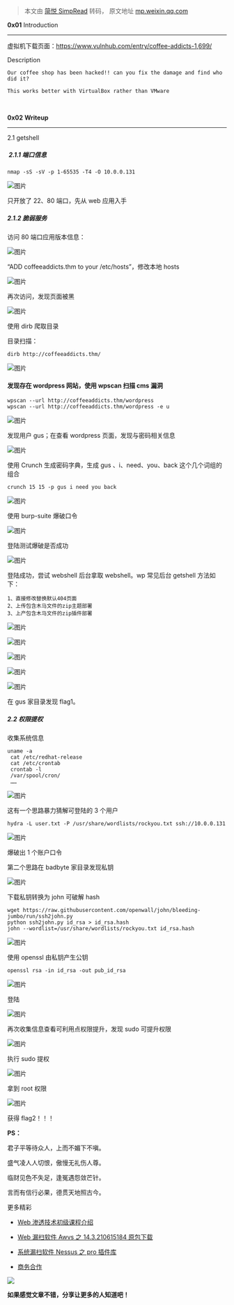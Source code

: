 > 本文由 [简悦 SimpRead](http://ksria.com/simpread/) 转码， 原文地址 [mp.weixin.qq.com](https://mp.weixin.qq.com/s/lQVX7_Tsw7crERmzTiH0yg)

**0x01** Introduction  

* * *

虚拟机下载页面：https://www.vulnhub.com/entry/coffee-addicts-1,699/  

Description

```
Our coffee shop has been hacked!! can you fix the damage and find who did it?

This works better with VirtualBox rather than VMware
```

‍

**0x02** **Writeup**  

* * *

2.1 getshell

#####  2.1.1 端口信息

```
nmap -sS -sV -p 1-65535 -T4 -O 10.0.0.131
```

![图片](https://mmbiz.qpic.cn/mmbiz_png/zSNEpUdpZQSxuGQc3gghw9wMLdPCJ65rOaEJNI2jHrMmWcAic3qqiaeuRsf3RsLmtcJLNAcvwibfmwibtKvD7wKMQg/640?wx_fmt=png)

只开放了 22、80 端口，先从 web 应用入手

##### 2.1.2 脆弱服务

访问 80 端口应用版本信息：

![图片](https://mmbiz.qpic.cn/mmbiz_png/zSNEpUdpZQSxuGQc3gghw9wMLdPCJ65rJ9WIMicu0xrOgz5kic8dbTIib6ibEVn0j07NXCAoaKpYHJcz6bZDBw7kjA/640?wx_fmt=png)

“ADD coffeeaddicts.thm to your /etc/hosts”，修改本地 hosts

![图片](https://mmbiz.qpic.cn/mmbiz_png/zSNEpUdpZQSxuGQc3gghw9wMLdPCJ65r1CxkTcFwW1ia7MGDHFdkibq01ztSY3icxEhKa3SdGyRpqArRqX5qvaYkQ/640?wx_fmt=png)

再次访问，发现页面被黑

![图片](https://mmbiz.qpic.cn/mmbiz_png/zSNEpUdpZQSxuGQc3gghw9wMLdPCJ65rQKPvtjde9Mw7Wiaqp2ZS8PJKz4icRq8lMhGBb0lL6f4JdYF8t6m68r0w/640?wx_fmt=png)

使用 dirb 爬取目录

目录扫描：  

```
dirb http://coffeeaddicts.thm/
```

![图片](https://mmbiz.qpic.cn/mmbiz_png/zSNEpUdpZQSxuGQc3gghw9wMLdPCJ65rgtwatic4TEiaedSbia6cnZ1hQxKmBge95icrp7yyCRo3PRpoVjpzL8LmOg/640?wx_fmt=png)

#### 发现存在 wordpress 网站，使用 wpscan 扫描 cms 漏洞  

```
wpscan --url http://coffeeaddicts.thm/wordpress
wpscan --url http://coffeeaddicts.thm/wordpress -e u
```

![图片](https://mmbiz.qpic.cn/mmbiz_png/zSNEpUdpZQSxuGQc3gghw9wMLdPCJ65rdGh8CoJtAUD4aLtBeEJKEPI6tnPmy5SzKibfMbMmOsiaNib7m9VGGGeNA/640?wx_fmt=png)

发现用户 gus；在查看 wordpress 页面，发现与密码相关信息

![图片](https://mmbiz.qpic.cn/mmbiz_png/zSNEpUdpZQSxuGQc3gghw9wMLdPCJ65rxf7XxxMo5XLmLV1h1icbIzahnt4UwJcW4YHMBLdSHfh7PISX96ZB95g/640?wx_fmt=png)

使用 Crunch 生成密码字典，生成 gus 、i、need、you、back 这个几个词组的组合

```
crunch 15 15 -p gus i need you back
```

![图片](https://mmbiz.qpic.cn/mmbiz_png/zSNEpUdpZQSxuGQc3gghw9wMLdPCJ65ribegP3RibbjZhcric4C7ibbYIibaz8iclPkduM7jxrRkzib11nIAyZvvRXjmg/640?wx_fmt=png)

使用 burp-suite 爆破口令

![图片](https://mmbiz.qpic.cn/mmbiz_png/zSNEpUdpZQSxuGQc3gghw9wMLdPCJ65rLwSMicapnCuJNF0CpbvNIxeex1BpUXmClqzmSUszlBWxnia61EDO4ckQ/640?wx_fmt=png)

登陆测试爆破是否成功

![图片](https://mmbiz.qpic.cn/mmbiz_png/zSNEpUdpZQSxuGQc3gghw9wMLdPCJ65rCZDMom1gKnhlCib8X0n3jnQxibdYD8obx67oguBIIqpkQSs9ia6p340BQ/640?wx_fmt=png)

登陆成功，尝试 webshell 后台拿取 webshell。wp 常见后台 getshell 方法如下：

```
1、直接修改替换默认404页面
2、上传包含木马文件的zip主题部署
3、上产包含木马文件的zip插件部署
```

![图片](https://mmbiz.qpic.cn/mmbiz_png/zSNEpUdpZQSxuGQc3gghw9wMLdPCJ65r67KSdpw3LwYvdMNEBKtJyDfuemloM8ib2JR8YzBOxJv7EWgTJ2y4Oyg/640?wx_fmt=png)

![图片](https://mmbiz.qpic.cn/mmbiz_png/zSNEpUdpZQSxuGQc3gghw9wMLdPCJ65rKzJckde2bwFbficQxibtHHVb14Qwb1DOVTOlWEZrzVJrEbNGkaWrL9AQ/640?wx_fmt=png)

![图片](https://mmbiz.qpic.cn/mmbiz_png/zSNEpUdpZQSxuGQc3gghw9wMLdPCJ65rHj6kMUmlRfn8Rn901piboSzAVAgjWn7RibkN5Jibdvz8LsdfYjDhR4X4w/640?wx_fmt=png)

![图片](https://mmbiz.qpic.cn/mmbiz_png/zSNEpUdpZQSxuGQc3gghw9wMLdPCJ65rWR1UGPcnnAwm1iadkyfgpzYWHWZia69ofAXibfxvDCyPYRCVpXrKQ8chw/640?wx_fmt=png)

![图片](https://mmbiz.qpic.cn/mmbiz_png/zSNEpUdpZQSxuGQc3gghw9wMLdPCJ65rDADZwaPI0m33ghZBTbwvAAffINFcRKerAlKM2TJX56fUAIJ00QIdXg/640?wx_fmt=png)

在 gus 家目录发现 flag1。

##### 2.2 权限提权  

收集系统信息

```
uname -a
 cat /etc/redhat-release
 cat /etc/crontab
 crontab -l
 /var/spool/cron/
 ……
```

![图片](https://mmbiz.qpic.cn/mmbiz_png/zSNEpUdpZQSxuGQc3gghw9wMLdPCJ65r4YUAQLM1iavUybpk7SDuEKMImyl73bTmibU64cuJ0BfL7N3Qr4MMhiadA/640?wx_fmt=png)

这有一个思路暴力猜解可登陆的 3 个用户

```
hydra -L user.txt -P /usr/share/wordlists/rockyou.txt ssh://10.0.0.131
```

![图片](https://mmbiz.qpic.cn/mmbiz_png/zSNEpUdpZQSxuGQc3gghw9wMLdPCJ65rqsw22j83W1iak1ksDqdtOSlaQEkQyzDyx4HCF3g3tpnxIp7o4EqEMPw/640?wx_fmt=png)

爆破出 1 个账户口令  

第二个思路在 badbyte 家目录发现私钥

![图片](https://mmbiz.qpic.cn/mmbiz_png/zSNEpUdpZQSxuGQc3gghw9wMLdPCJ65r1qSkuax9Jh88tSRlO5YXJeTZNtej3QXvZIeMicXlXENyUj8YcuqAdpw/640?wx_fmt=png)

下载私钥转换为 john 可破解 hash

```
wget https://raw.githubusercontent.com/openwall/john/bleeding-jumbo/run/ssh2john.py
python ssh2john.py id_rsa > id_rsa.hash
john --wordlist=/usr/share/wordlists/rockyou.txt id_rsa.hash
```

![图片](https://mmbiz.qpic.cn/mmbiz_png/zSNEpUdpZQSxuGQc3gghw9wMLdPCJ65r37GXoOZFuI56LmlyIGXUicXoEKeIZXVvb9TxBFXdVDo3hkibibp4Nvogg/640?wx_fmt=png)

使用 openssl 由私钥产生公钥  

```
openssl rsa -in id_rsa -out pub_id_rsa
```

![图片](https://mmbiz.qpic.cn/mmbiz_png/zSNEpUdpZQSxuGQc3gghw9wMLdPCJ65retHnxBcjVO3eqStzniaZcnP1JFRwphF3GSb4kMN1XEYl5hmbhsjONJw/640?wx_fmt=png)

登陆  

![图片](https://mmbiz.qpic.cn/mmbiz_png/zSNEpUdpZQSxuGQc3gghw9wMLdPCJ65rFicf9pLN588Dxc050iaCK8KZbdHeBTiaDRqpiaiaml1icBNAGEhB8ePBia0Bw/640?wx_fmt=png)

再次收集信息查看可利用点权限提升，发现 sudo 可提升权限

![图片](https://mmbiz.qpic.cn/mmbiz_png/zSNEpUdpZQSxuGQc3gghw9wMLdPCJ65rQVkgj1k0jxhr58AQFxYwGNVGrJlcicIatEiaQ6NClaIaaJIAIbicIB2qg/640?wx_fmt=png)

执行 sudo 提权  

![图片](https://mmbiz.qpic.cn/mmbiz_png/zSNEpUdpZQSxuGQc3gghw9wMLdPCJ65r37GXoOZFuI56LmlyIGXUicXoEKeIZXVvb9TxBFXdVDo3hkibibp4Nvogg/640?wx_fmt=png)

拿到 root 权限

![图片](https://mmbiz.qpic.cn/mmbiz_png/zSNEpUdpZQSxuGQc3gghw9wMLdPCJ65rB2JZWuicaLnXcQlfo4TPeLia12K3J79aQWXDx9AbrdMJRJDve8v2wAuw/640?wx_fmt=png)

获得 flag2！！！

**PS：**

君子平等待众人，上而不媚下不嗔。

盛气凌人人切恨，傲慢无礼伤人尊。

临财见色不失足，逢冤遇怨敛芒针。

言而有信行必果，德贯天地照古今。

更多精彩

*   [Web 渗透技术初级课程介绍](http://mp.weixin.qq.com/s?__biz=MzU2OTUxOTE2MQ==&mid=2247486030&idx=2&sn=185f303a2f1b5267c0865f117931959d&chksm=fcfc3718cb8bbe0e6f3ca97859e78342852537da2bef3cd76a83cb90ee64a8ca8953b35aa67e&scene=21#wechat_redirect)
    
*   [Web 漏扫软件 Awvs 之 14.3.210615184 原包下载](http://mp.weixin.qq.com/s?__biz=MzU2OTUxOTE2MQ==&mid=2247487193&idx=1&sn=04b00f06e4ccb16362f9a34b0e80dab7&chksm=fcfc338fcb8bba990958286bfbcdf5e98234bb6024baeb979db2f0df94d4b955dd3eab775ce9&scene=21#wechat_redirect)  
    
*   [系统漏扫软件 Nessus 之 pro 插件库](http://mp.weixin.qq.com/s?__biz=MzU2OTUxOTE2MQ==&mid=2247487142&idx=1&sn=592bc806cefdd8352e198ecf708b0061&chksm=fcfc33f0cb8bbae635657879e6c31dfb42b07ad21647040e83f70b899d1463e6bfab365cec50&scene=21#wechat_redirect)  
    
*   [商务合作](http://mp.weixin.qq.com/s?__biz=MzU2OTUxOTE2MQ==&mid=2247486808&idx=1&sn=f50f15f9a3ab7312a08b1f932292faca&chksm=fcfc300ecb8bb918213c6070d864ffcd70ad27ab6525521c31e9ccaa57bdfa2968360ed7e8fe&scene=21#wechat_redirect)
    

![](https://mmbiz.qpic.cn/mmbiz_png/zSNEpUdpZQSd9wDlUiar0tUpHCYAzrZfTzOvS2SEw9cia9j7d1HKP2bWArPLCegs1XoejVUPu0GkSuZh7Wia7aExA/640?wx_fmt=png)

**如果感觉文章不错，分享让更多的人知道吧！**